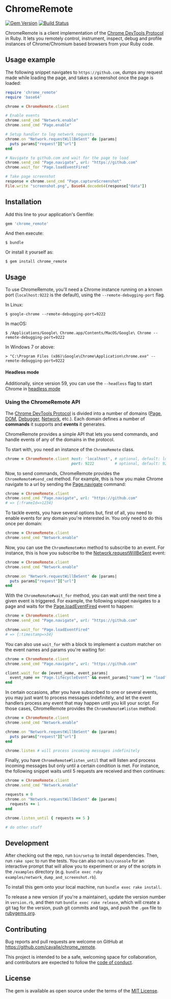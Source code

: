 # ChromeRemote

[![Gem Version](https://img.shields.io/gem/v/chrome_remote.svg?style=for-the-badge)](https://rubygems.org/gems/chrome_remote)
[![Build Status](https://img.shields.io/travis/cavalle/chrome_remote/master?style=for-the-badge)](https://travis-ci.org/cavalle/chrome_remote)

ChromeRemote is a client implementation of the [Chrome DevTools Protocol][1] in Ruby. It lets you remotely control, instrument, inspect, debug and profile instances of Chrome/Chromium based browsers from your Ruby code.

[1]: https://chromedevtools.github.io/devtools-protocol/

## Usage example

The following snippet navigates to `https://github.com`, dumps any request made while loading the page, and takes a screenshot once the page is loaded:

```ruby
require 'chrome_remote'
require 'base64'

chrome = ChromeRemote.client

# Enable events
chrome.send_cmd "Network.enable"
chrome.send_cmd "Page.enable"

# Setup handler to log network requests
chrome.on "Network.requestWillBeSent" do |params|
  puts params["request"]["url"]
end

# Navigate to github.com and wait for the page to load
chrome.send_cmd "Page.navigate", url: "https://github.com"
chrome.wait_for "Page.loadEventFired"

# Take page screenshot
response = chrome.send_cmd "Page.captureScreenshot"
File.write "screenshot.png", Base64.decode64(response["data"])
```

## Installation

Add this line to your application's Gemfile:

```ruby
gem 'chrome_remote'
```

And then execute:

```
$ bundle
```

Or install it yourself as:

```
$ gem install chrome_remote
```

## Usage

To use ChromeRemote, you'll need a Chrome instance running on a known port (`localhost:9222` is the default), using the `--remote-debugging-port` flag.

In Linux:

```
$ google-chrome --remote-debugging-port=9222
```

In macOS:

```
$ /Applications/Google\ Chrome.app/Contents/MacOS/Google\ Chrome --remote-debugging-port=9222
```

In Windows 7 or above:

```
> "C:\Program Files (x86)\Google\Chrome\Application\chrome.exe" --remote-debugging-port=9222
```

#### Headless mode

Additionally, since version 59, you can use the `--headless` flag to start Chrome in [headless mode][2]

[2]: https://developers.google.com/web/updates/2017/04/headless-chrome

### Using the ChromeRemote API

The [Chrome DevTools Protocol][1] is divided into a number of domains ([Page][3], [DOM][4], [Debugger][5], [Network][6], etc.). Each domain defines a number of **commands** it supports and **events** it generates.

ChromeRemote provides a simple API that lets you send commands, and handle events of any of the domains in the protocol.

To start with, you need an instance of the `ChromeRemote` class.

```ruby
chrome = ChromeRemote.client host: 'localhost', # optional, default: localhost
                             port: 9222         # optional, default: 9222
```

Now, to send commands, ChromeRemote provides the `ChromeRemote#send_cmd` method. For example, this is how you make Chrome navigate to a url by sending the [Page.navigate][7] command:

```ruby
chrome = ChromeRemote.client
chrome.send_cmd "Page.navigate", url: "https://github.com"
# => {:frameId=>1234}
```

To tackle events, you have several options but, first of all, you need to enable events for any domain you're interested in. You only need to do this once per domain:

```ruby
chrome = ChromeRemote.client
chrome.send_cmd "Network.enable"
```

Now, you can use the `ChromeRemote#on` method to subscribe to an event. For instance, this is how you subscribe to the [Network.requestWillBeSent][8] event:

```ruby
chrome = ChromeRemote.client
chrome.send_cmd "Network.enable"

chrome.on "Network.requestWillBeSent" do |params|
  puts params["request"]["url"]
end
```

With the `ChromeRemote#wait_for` method, you can wait until the next time a given event is triggered. For example, the following snippet navigates to a page and waits for the [Page.loadEventFired][9] event to happen:

```ruby
chrome = ChromeRemote.client
chrome.send_cmd "Page.navigate", url: "https://github.com"

chrome.wait_for "Page.loadEventFired"
# => {:timestamp=>34}
```

You can also use `wait_for` with a block to implement a custom matcher on the event names and params you're waiting for:

```ruby
chrome = ChromeRemote.client
chrome.send_cmd "Page.navigate", url: "https://github.com"

client.wait_for do |event_name, event_params|
  event_name == "Page.lifecycleEvent" && event_params["name"] == "load"
end
```

In certain occasions, after you have subscribed to one or several events, you may just want to process messages indefinitely, and let the event handlers process any event that may happen until you kill your script. For those cases, ChromeRemote provides the `ChromeRemote#listen` method:

```ruby
chrome = ChromeRemote.client
chrome.send_cmd "Network.enable"

chrome.on "Network.requestWillBeSent" do |params|
  puts params["request"]["url"]
end

chrome.listen # will process incoming messages indefinitely
```

Finally, you have `ChromeRemote#listen_until` that will listen and process incoming messages but only until a certain condition is met. For instance, the following snippet waits until 5 requests are received and then continues:

```ruby
chrome = ChromeRemote.client
chrome.send_cmd "Network.enable"

requests = 0
chrome.on "Network.requestWillBeSent" do |params|
  requests += 1
end

chrome.listen_until { requests == 5 }

# do other stuff
```

[3]: https://chromedevtools.github.io/devtools-protocol/tot/Page/
[4]: https://chromedevtools.github.io/devtools-protocol/tot/DOM/
[5]: https://chromedevtools.github.io/devtools-protocol/tot/Debugger/
[6]: https://chromedevtools.github.io/devtools-protocol/tot/Network/
[7]: https://chromedevtools.github.io/devtools-protocol/tot/Page/#method-navigate
[8]: https://chromedevtools.github.io/devtools-protocol/tot/Network/#event-requestWillBeSent
[9]: https://chromedevtools.github.io/devtools-protocol/tot/Page/#event-loadEventFired

## Development

After checking out the repo, run `bin/setup` to install dependencies. Then, run `rake spec` to run the tests. You can also run `bin/console` for an interactive prompt that will allow you to experiment or any of the scripts in the `/examples` directory (e.g. `bundle exec ruby examples/network_dump_and_screenshot.rb`).

To install this gem onto your local machine, run `bundle exec rake install`.

To release a new version (if you're a maintainer), update the version number in `version.rb`, and then run `bundle exec rake release`, which will create a git tag for the version, push git commits and tags, and push the `.gem` file to [rubygems.org](https://rubygems.org).

## Contributing

Bug reports and pull requests are welcome on GitHub at https://github.com/cavalle/chrome_remote.

This project is intended to be a safe, welcoming space for collaboration, and contributors are expected to follow the [code of conduct](https://github.com/cavalle/chrome_remote/blob/master/CODE_OF_CONDUCT.md).

## License

The gem is available as open source under the terms of the [MIT License](http://opensource.org/licenses/MIT).
